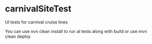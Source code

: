 # carnivalSiteTest
UI tests for carnival cruise lines

You can use nvn clean install to run al tests along with build or use mvn clean deploy
